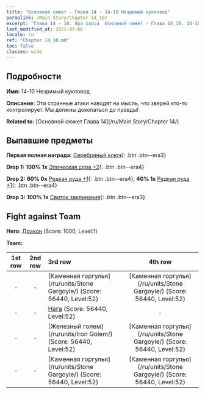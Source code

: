 ```yaml
---
title: "Основной сюжет - Глава 14 - 14-10 Незримый кукловод"
permalink: /Main Story/Chapter 14_10/
excerpt: "Глава 14 - 10. Эра хаоса  Основной сюжет - Глава 14_10. 14-10 Незримый кукловод"
last_modified_at: 2021-07-06
locale: ru
ref: "Chapter 14_10.md"
toc: false
classes: wide
---
```


## Подробности

 **Имя:** 14-10 Незримый кукловод

 **Описание:** Эти странные атаки наводят на мысль, что зверей кто-то контролирует. Мы должны докопаться до правды!

 **Related to:** [Основной сюжет Глава 14](/ru/Main Story/Chapter 14/)

## Выпавшие предметы

 **Первая полная награда:** [Серебряный ключ](/ItemsRU/con_693/){: .btn .btn--era3}

 **Drop 1:** **100% 1x** [Эпическая сера +2](/ItemsRU/mat_50/){: .btn .btn--era4}

 **Drop 2:** **60% 0x** [Редкая руда +1](/ItemsRU/mat_40/){: .btn .btn--era4}, **40% 1x** [Редкая руда +1](/ItemsRU/mat_40/){: .btn .btn--era4}

 **Drop 3:** **100% 1x** [Свиток заклинания](/ItemsRU/con_694/){: .btn .btn--era3}


## Fight against Team
 **Hero:** [Дракон](/ru/heroes/Dracon/) (Score: 1000, Level:1)

 **Team:**


  | 1st row | 2nd row | 3rd row | 4th row |
  |:----:|:----:|:----|:----:|
  | - | - | [Каменная горгулья](/ru/units/Stone Gargoyle/) (Score: 56440, Level:52)  | [Каменная горгулья](/ru/units/Stone Gargoyle/) (Score: 56440, Level:52)  |
  | - | - | [Нага](/ru/units/Naga/) (Score: 56440, Level:52)  | - |
  | - | - | [Железный голем](/ru/units/Iron Golem/) (Score: 56440, Level:52)  | [Каменная горгулья](/ru/units/Stone Gargoyle/) (Score: 56440, Level:52)  |
  | - | - | [Каменная горгулья](/ru/units/Stone Gargoyle/) (Score: 56440, Level:52)  | [Каменная горгулья](/ru/units/Stone Gargoyle/) (Score: 56440, Level:52)  |


